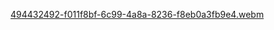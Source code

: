 [494432492-f011f8bf-6c99-4a8a-8236-f8eb0a3fb9e4.webm](https://github.com/user-attachments/assets/b301d6e3-1701-4e33-acb8-e0a56de488cf)
